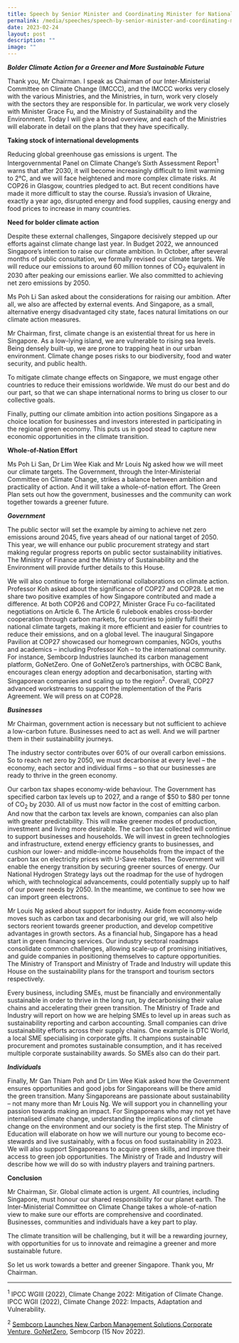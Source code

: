 ```yaml
---
title: Speech by Senior Minister and Coordinating Minister for National Security Teo Chee Hean, Committee of Supply 2023
permalink: /media/speeches/speech-by-senior-minister-and-coordinating-minister-for-national-security-teo-chee-hean-committee-of-supply-2023/
date: 2023-02-24
layout: post
description: ""
image: ""
---
```

**_Bolder Climate Action for a Greener and More Sustainable Future_**

Thank you, Mr Chairman. I speak as Chairman of our Inter-Ministerial Committee on Climate Change (IMCCC), and the IMCCC works very closely with the various Ministries, and the Ministries, in turn, work very closely with the sectors they are responsible for. In particular, we work very closely with Minister Grace Fu, and the Ministry of Sustainability and the Environment. Today I will give a broad overview, and each of the Ministries will elaborate in detail on the plans that they have specifically.

**Taking stock of international developments**

Reducing global greenhouse gas emissions is urgent. The Intergovernmental Panel on Climate Change’s Sixth Assessment Report<sup>1</sup> warns that after 2030, it will become increasingly difficult to limit warming to 2°C, and we will face heightened and more complex climate risks. At COP26 in Glasgow, countries pledged to act. But recent conditions have made it more difficult to stay the course. Russia’s invasion of Ukraine, exactly a year ago, disrupted energy and food supplies, causing energy and food prices to increase in many countries.

**Need for bolder climate action**

Despite these external challenges, Singapore decisively stepped up our efforts against climate change last year. In Budget 2022, we announced Singapore’s intention to raise our climate ambition. In October, after several months of public consultation, we formally revised our climate targets. We will reduce our emissions to around 60 million tonnes of CO<sub>2</sub> equivalent in 2030 after peaking our emissions earlier. We also committed to achieving net zero emissions by 2050.

Ms Poh Li San asked about the considerations for raising our ambition. After all, we also are affected by external events. And Singapore, as a small, alternative energy disadvantaged city state, faces natural limitations on our climate action measures.

Mr Chairman, first, climate change is an existential threat for us here in Singapore. As a low-lying island, we are vulnerable to rising sea levels. Being densely built-up, we are prone to trapping heat in our urban environment. Climate change poses risks to our biodiversity, food and water security, and public health.

To mitigate climate change effects on Singapore, we must engage other countries to reduce their emissions worldwide. We must do our best and do our part, so that we can shape international norms to bring us closer to our collective goals.

Finally, putting our climate ambition into action positions Singapore as a choice location for businesses and investors interested in participating in the regional green economy. This puts us in good stead to capture new economic opportunities in the climate transition.

**Whole-of-Nation Effort**

Ms Poh Li San, Dr Lim Wee Kiak and Mr Louis Ng asked how we will meet our climate targets. The Government, through the Inter-Ministerial Committee on Climate Change, strikes a balance between ambition and practicality of action. And it will take a whole-of-nation effort. The Green Plan sets out how the government, businesses and the community can work together towards a greener future.

**_Government_**

The public sector will set the example by aiming to achieve net zero emissions around 2045, five years ahead of our national target of 2050. This year, we will enhance our public procurement strategy and start making regular progress reports on public sector sustainability initiatives. The Ministry of Finance and the Ministry of Sustainability and the Environment will provide further details to this House.

We will also continue to forge international collaborations on climate action. Professor Koh asked about the significance of COP27 and COP28. Let me share two positive examples of how Singapore contributed and made a difference. At both COP26 and COP27, Minister Grace Fu co-facilitated negotiations on Article 6. The Article 6 rulebook enables cross-border cooperation through carbon markets, for countries to jointly fulfil their national climate targets, making it more efficient and easier for countries to reduce their emissions, and on a global level. The inaugural Singapore Pavilion at COP27 showcased our homegrown companies, NGOs, youths and academics – including Professor Koh – to the international community. For instance, Sembcorp Industries launched its carbon management platform, GoNetZero. One of GoNetZero’s partnerships, with OCBC Bank, encourages clean energy adoption and decarbonisation, starting with Singaporean companies and scaling up to the region<sup>2</sup>. Overall, COP27 advanced workstreams to support the implementation of the Paris Agreement. We will press on at COP28.

**_Businesses_**

Mr Chairman, government action is necessary but not sufficient to achieve a low-carbon future. Businesses need to act as well. And we will partner them in their sustainability journeys.

The industry sector contributes over 60% of our overall carbon emissions. So to reach net zero by 2050, we must decarbonise at every level – the economy, each sector and individual firms – so that our businesses are ready to thrive in the green economy.

Our carbon tax shapes economy-wide behaviour. The Government has specified carbon tax levels up to 2027, and a range of $50 to $80 per tonne of CO<sub>2</sub> by 2030. All of us must now factor in the cost of emitting carbon. And now that the carbon tax levels are known, companies can also plan with greater predictability. This will make greener modes of production, investment and living more desirable. The carbon tax collected will continue to support businesses and households. We will invest in green technologies and infrastructure, extend energy efficiency grants to businesses, and cushion our lower- and middle-income households from the impact of the carbon tax on electricity prices with U-Save rebates. The Government will enable the energy transition by securing greener sources of energy. Our National Hydrogen Strategy lays out the roadmap for the use of hydrogen which, with technological advancements, could potentially supply up to half of our power needs by 2050. In the meantime, we continue to see how we can import green electrons.

Mr Louis Ng asked about support for industry. Aside from economy-wide moves such as carbon tax and decarbonising our grid, we will also help sectors reorient towards greener production, and develop competitive advantages in growth sectors. As a financial hub, Singapore has a head start in green financing services. Our industry sectoral roadmaps consolidate common challenges, allowing scale-up of promising initiatives, and guide companies in positioning themselves to capture opportunities. The Ministry of Transport and Ministry of Trade and Industry will update this House on the sustainability plans for the transport and tourism sectors respectively.

Every business, including SMEs, must be financially and environmentally sustainable in order to thrive in the long run, by decarbonising their value chains and accelerating their green transition. The Ministry of Trade and Industry will report on how we are helping SMEs to level up in areas such as sustainability reporting and carbon accounting. Small companies can drive sustainability efforts across their supply chains. One example is DTC World, a local SME specialising in corporate gifts. It champions sustainable procurement and promotes sustainable consumption, and it has received multiple corporate sustainability awards. So SMEs also can do their part.

**_Individuals_**

Finally, Mr Gan Thiam Poh and Dr Lim Wee Kiak asked how the Government ensures opportunities and good jobs for Singaporeans will be there amid the green transition. Many Singaporeans are passionate about sustainability – not many more than Mr Louis Ng. We will support you in channelling your passion towards making an impact. For Singaporeans who may not yet have internalised climate change, understanding the implications of climate change on the environment and our society is the first step. The Ministry of Education will elaborate on how we will nurture our young to become eco-stewards and live sustainably, with a focus on food sustainability in 2023. We will also support Singaporeans to acquire green skills, and improve their access to green job opportunities. The Ministry of Trade and Industry will describe how we will do so with industry players and training partners.

**Conclusion**

Mr Chairman, Sir. Global climate action is urgent. All countries, including Singapore, must honour our shared responsibility for our planet earth. The Inter-Ministerial Committee on Climate Change takes a whole-of-nation view to make sure our efforts are comprehensive and coordinated. Businesses, communities and individuals have a key part to play.

The climate transition will be challenging, but it will be a rewarding journey, with opportunities for us to innovate and reimagine a greener and more sustainable future.

So let us work towards a better and greener Singapore. Thank you, Mr Chairman.

  

* * *

<sup>1</sup> IPCC WGIII (2022), Climate Change 2022: Mitigation of Climate Change. IPCC WGII (2022), Climate Change 2022: Impacts, Adaptation and Vulnerability.

<sup>2</sup> [Sembcorp Launches New Carbon Management Solutions Corporate Venture, GoNetZero](https://www.sembcorp.com/en/media/media-releases/corporate/2022/november/sembcorp-launches-new-carbon-management-solutions-corporate-venture-gonetzero/), Sembcorp (15 Nov 2022).
